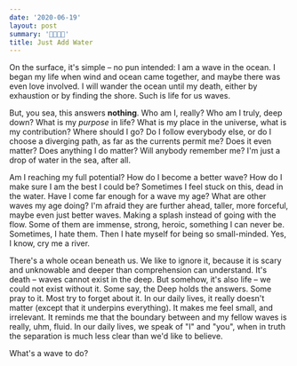 ```yaml
---
date: '2020-06-19'
layout: post
summary: '🌊🌊🌊🌊'
title: Just Add Water
---
```


On the surface, it's simple – no pun intended: I am a wave in the ocean. I began my life when wind and ocean came
together, and maybe there was even love involved. I will wander the ocean until my death, either by exhaustion or by
finding the shore. Such is life for us waves.

But, you sea, this answers **nothing**. Who am I, really? Who am I truly, deep down? What is my *purpose* in life? What
is my place in the universe, what is my contribution? Where should I go? Do I follow everybody else, or do I choose a
diverging path, as far as the currents permit me? Does it even matter? Does anything I do matter? Will anybody remember
me? I'm just a drop of water in the sea, after all.

Am I reaching my full potential? How do I become a better wave? How do I make sure I am the best I could be? Sometimes I
feel stuck on this, dead in the water. Have I come far enough for a wave my age? What are other waves my age doing? I'm
afraid they are further ahead, taller, more forceful, maybe even just better waves. Making a splash instead of going
with the flow. Some of them are immense, strong, heroic, something I can never be. Sometimes, I hate them. Then I hate
myself for being so small-minded. Yes, I know, cry me a river.

There's a whole ocean beneath us. We like to ignore it, because it is scary and unknowable and deeper than comprehension
can understand. It's death – waves cannot exist in the deep. But somehow, it's also life – we could not exist without
it. Some say, the Deep holds the answers. Some pray to it. Most try to forget about it. In our daily lives, it really
doesn't matter (except that it underpins everything). It makes me feel small, and irrelevant. It reminds me that the
boundary between and my fellow waves is really, uhm, fluid. In our daily lives, we speak of "I" and "you", when in truth
the separation is much less clear than we'd like to believe.

What's a wave to do? 
